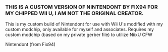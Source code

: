 ### THIS IS A CUSTOM VERSION OF NINTENDONT BY FIX94 FOR MY CHIPPED WII U, I AM NOT THE ORIGINAL CREATOR.

This is my custom build of Nintendont for use with Wii U's modified with my custom modchip, only available for myself and associates.
Requires my custom modchip (based on my private gerber file) to utilize NiixU CFW

Nintendont (from Fix94)
